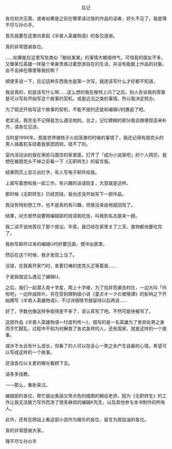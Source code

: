 <p align="center">后记</p>

各位初次见面，或者如果是之前在哪里读过我的作品的读者，好久不见了。我是理不尽な孙の手。

首先我要在这里向拿起《半兽人英雄物语》的各位道谢。

真的非常感谢各位。

……如果能在这里写些类似「献给某某」的事情大概很帅气，可惜我的朋友不多，又像某位英雄一样是个单身贵族过着悠游自在的生活，并没有能献上作品的对象。会不会掉在哪里等我捡啊？

顺便多说一下，后记这种东西我也是第一次写，就连该写什么才好都不知道。

我说真的，到底该写什么啊……这么想的我在推特上问了之后，别人告诉我的答案是可以写些开始写这个故事的契机，或是近况之类的事情。所以我决定照办。

为了叙述开始写这个故事的契机，不能不提的还是和编辑U的邂逅了吧。

老实说，我完全不记得是怎么遇见他的。总之，记忆模糊的部分我会随便捏造来补齐，请各位见谅。

当时是199X年。那是世界被核子火焰笼罩的时候的事情了，我还记得有朋克头的男人骑着机车绕着我家团团转。错不了的。

室内活动派的我在用拒马围住的家里面，打开了「成为小说家吧」的个人网页。我想在被朋克头干掉之前看一下《无职转生》的留言版。

结果网页上显示出红字，有人写电子邮件给我。

上面写着想和我一起工作，有兴趣的话请回复，大意就是这样。

那时候《无职转生》已经完结，我也还没开始写下一部作品。

我没有特别想工作，也不是真的有兴趣，但我没来由地就回信了。

结果，对方居然说要用编辑部的钱请我吃饭，叫我到名古屋来一趟。

我二话不说地答应了那个提议。毕竟，我已经在家里关了三天，食物都快要吃完了。

我和写邮件过来的编辑U约好要见面，便冲出家里。

然后在这个时候，我才发现上当了。

没错，在我离开家门时，拿着钉棒的庞克头正等着我……

于是我就这么遇见了编辑U。

之后，我们一起潜入南十字星，爬上十字棱，为了找井而袭击村庄，一边大叫「呜啦吧」一边炸成碎片，并在受到限制级小说《童贞オークの冒険谭》的影响之下开始撰写《半兽人英雄物语》，不过详细情节就留待以后再说……

好了，字数也像这样争取得差不多了，该认真写了吧。不然可能快被骂了。

这部作品《半兽人英雄物语～忖度列传～》，描写的是一名英雄为了舍弃处男之身而手忙脚乱，过程中不知为何解救了各式各样的人，还有国家，就是这样的一个故事。

或许不太会有什么成长，但看了的人可以在会心一笑之余产生自豪的心情，希望可以写成这样的一个故事。

还请各位以关爱的眼光看顾下去。

请多多指教。

——那么，重新来过。

编辑部的各位，帮忙画出美丽又带点色的插图的朝凪老师，因为《无职转生》的工作让我无法致力写作而添了很多麻烦的编辑K先生，以及其他参与本书制作的所有人。

此外，还有在网站上看这部小说作为娱乐的各位，留言为我加油的各位。

真的非常感谢大家。

理不尽な孙の手

